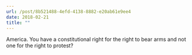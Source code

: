 ```yaml
---
url: /post/8b521488-4efd-4138-8882-e20ab61e9ee4
date: 2018-02-21
title: ""
---
```


America. You have a constitutional right for the right to bear arms and not one for the right to protest?